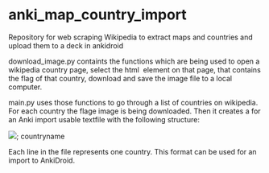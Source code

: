 # anki_map_country_import
Repository for web scraping Wikipedia to extract maps and countries and upload them to a deck in ankidroid


download_image.py containts the functions which are being used to open a wikipedia country page, select the html <img> element on that page, that contains the flag of that country, download and save the image file to a local computer.

main.py uses those functions to go through a list of countries on wikipedia. For each country the flage image is being downloaded. Then it creates a for an Anki import usable textfile with the following structure:
  <html><img src="imagename.png"></html>; countryname
  
Each line in the file represents one country. This format can be used for an import to AnkiDroid.

